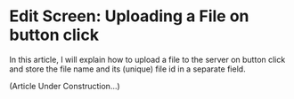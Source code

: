 # Edit Screen: Uploading a File on button click

In this article, I will explain how to upload a file to the server on button click and store the file name and its (unique) file id in a separate field.

(Article Under Construction...)
